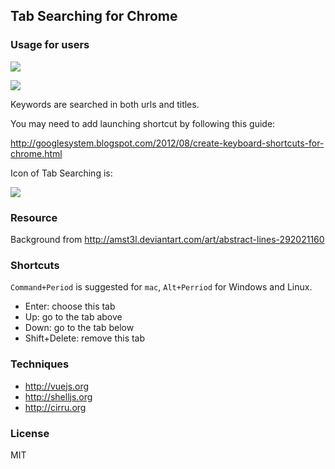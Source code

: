 
Tab Searching for Chrome
------

### Usage for users

![](https://developers.google.com/chrome/web-store/images/branding/ChromeWebStore_BadgeWBorder_v2_206x58.png)

![](http://img4.picbed.org/uploads/2014/03/tab-searching.png)

Keywords are searched in both urls and titles.

You may need to add launching shortcut by following this guide:

http://googlesystem.blogspot.com/2012/08/create-keyboard-shortcuts-for-chrome.html

Icon of Tab Searching is:

![](http://img1.tuchuang.org/uploads/2014/03/tab-searching(1).png)

### Resource

Background from http://amst3l.deviantart.com/art/abstract-lines-292021160

### Shortcuts

`Command+Period` is suggested for `mac`, `Alt+Perriod` for Windows and Linux.

* Enter: choose this tab
* Up: go to the tab above
* Down: go to the tab below
* Shift+Delete: remove this tab

### Techniques

* http://vuejs.org
* http://shelljs.org
* http://cirru.org

### License

MIT